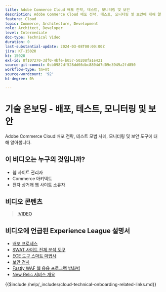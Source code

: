 ```yaml
---
title: Adobe Commerce Cloud 배포 전략, 테스트, 모니터링 및 보안
description: Adobe Commerce Cloud 배포 전략, 테스트, 모니터링 및 보안에 대해 알아봅니다.
feature: Cloud
topic: Commerce, Architecture, Development
role: Architect, Developer
level: Intermediate
doc-type: Technical Video
duration: 0
last-substantial-update: 2024-03-08T00:00:00Z
jira: KT-15020
kt: 15020
exl-id: 8f107270-3df0-4bfe-b057-50208fa1e421
source-git-commit: 0cb0982df528dd66dbc8804d7d09e3949a2fd850
workflow-type: tm+mt
source-wordcount: '92'
ht-degree: 0%

---
```


# 기술 온보딩 - 배포, 테스트, 모니터링 및 보안

Adobe Commerce Cloud 배포 전략, 테스트 모범 사례, 모니터링 및 보안 도구에 대해 알아봅니다.

## 이 비디오는 누구의 것입니까?

- 웹 사이트 관리자
- Commerce 아키텍트
- 전자 상거래 웹 사이트 소유자

## 비디오 콘텐츠

>[!VIDEO](https://video.tv.adobe.com/v/3427818?learn=on)

## 비디오에 언급된 Experience League 설명서

- [배포 프로세스](https://experienceleague.adobe.com/docs/commerce-cloud-service/user-guide/develop/deploy/process.html)
- [SWAT 사이트 전체 분석 도구](https://experienceleague.adobe.com/docs/commerce-operations/tools/site-wide-analysis-tool/intro.html)
- [ECE 도구 스마트 마법사](https://experienceleague.adobe.com/docs/commerce-cloud-service/user-guide/develop/deploy/smart-wizards.html)
- [보안 검사](https://experienceleague.adobe.com/docs/commerce-admin/systems/security/security-scan.html)
- [Fastly WAF 웹 응용 프로그램 방화벽](https://experienceleague.adobe.com/docs/commerce-cloud-service/user-guide/cdn/fastly-waf-service.html)
- [New Relic 서비스 개요](https://experienceleague.adobe.com/docs/commerce-cloud-service/user-guide/monitor/new-relic/new-relic-service.html)

{{$include /help/_includes/cloud-technical-onboarding-related-links.md}}

